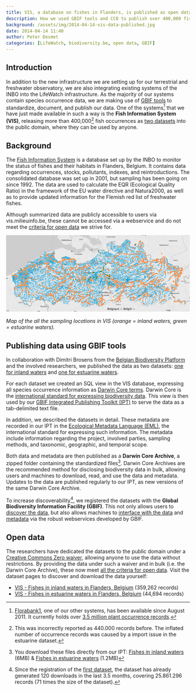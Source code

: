 ```yaml
---
title: VIS, a database on fishes in Flanders, is published as open data
description: How we used GBIF tools and CC0 to publish over 400,000 fish occurrences.
background: /assets/img/2014-04-14-vis-data-published.jpg
date: 2014-04-14 11:40
author: Peter Desmet
categories: [LifeWatch, biodiversity.be, open data, GBIF]
---
```


## Introduction

In addition to the new infrastructure we are setting up for our terrestrial and freshwater observatory, we are also integrating existing systems of the INBO into the LifeWatch infrastructure. As the majority of our systems contain species occurrence data, we are making use of [GBIF tools](https://www.gbif.org/publishing-data) to standardize, document, and publish our data. One of the systems[^1] that we have just made available in such a way is the **Fish Information System (VIS)**, releasing more than 400,000[^2] fish occurrences as [two datasets](http://www.gbif.org/dataset/search?q=vis+-+Fishes) into the public domain, where they can be used by anyone.

[^1]: [Florabank1](http://doi.org/10.3897/phytokeys.12.2849), one of our other systems, has been available since August 2011. It currently holds over [3.5 million plant occurrence records](http://www.gbif.org/dataset/271c444f-f8d8-4986-b748-e7367755c0c1).

[^2]: This was incorrectly reported as 440.000 records before. The inflated number of occurrence records was caused by a import issue in the estuarine dataset.

## Background

The [Fish Information System](http://vis.milieuinfo.be) is a database set up by the INBO to monitor the status of fishes and their habitats in Flanders, Belgium. It contains data regarding occurrences, stocks, pollutants, indexes, and reintroductions. The consolidated database was set up in 2001, but sampling has been going on since 1992. The data are used to calculate the EQR (Ecological Quality Ratio) in the framework of the EU water directive and Natura2000, as well as to provide updated information for the Flemish red list of freshwater fishes.

Although summarized data are publicly accessible to users via vis.milieuinfo.be, these cannot be accessed via a webservice and do not meet the [criteria for open data](http://opendefinition.org) we strive for.

![Map of VIS sampling locations](/assets/img/post-vis-sampling-locations.png)

*Map of the all the sampling locations in VIS (orange = inland waters, green = estuarine waters).*

## Publishing data using GBIF tools

In collaboration with Dimitri Brosens from the [Belgian Biodiversity Platform](http://www.biodiversity.be) and the involved researchers, we published the data as two datasets: [one for inland waters](https://doi.org/10.15468/gzyxyd) and [one for estuarine waters](https://doi.org/10.15468/estwpt).

For each dataset we created an SQL view in the VIS database, expressing all species occurrence information as [Darwin Core terms](http://rs.tdwg.org/dwc/terms/index.htm). Darwin Core is the [international standard for expressing biodiversity data](http://doi.org/10.1371/journal.pone.0029715). This view is then used by our [GBIF Integrated Publishing Toolkit (IPT)](https://ipt.inbo.be) to serve the data as a tab-delimited text file.

In addition, we described the datasets in detail. These metadata are recorded in our IPT in the [Ecological Metadata Language (EML)](http://en.wikipedia.org/wiki/Ecological_Metadata_Language), the international standard for expressing such information. The metadata include information regarding the project, involved parties, sampling methods, and taxonomic, geographic, and temporal scope.

Both data and metadata are then published as a **Darwin Core Archive**, a zipped folder containing the standardized files[^3]. Darwin Core Archives are the recommended method for disclosing biodiversity data in bulk, allowing users and machines to download, read, and use the data and metadata. Updates to the data are published regularly to our IPT, as new versions of the same Darwin Core Archive.

[^3]: You download these files directly from our IPT: [Fishes in inland waters](https://ipt.inbo.be/archive.do?r=vis-inland-occurrences) (6MB) & [Fishes in estuarine waters](https://ipt.inbo.be/archive.do?r=vis-estuarine-occurrences) (1.2MB)

To increase discoverability[^4], we registered the datasets with the **Global Biodiversity Information Facility (GBIF)**. This not only allows users to [discover the data](http://www.gbif.org/dataset/search?q=vis), but also allows machines to [interface with the data](http://www.gbif.org/developer/occurrence) and [metadata](http://www.gbif.org/developer/registry) via the robust webservices developed by GBIF.

[^4]: Since the registration of the [first dataset](http://www.gbif.org/dataset/823dc56e-f987-495c-98bf-43318719e30f/activity), the dataset has already generated 120 downloads in the last 3.5 months, covering 25.861.296 records (71 times the size of the dataset).

## Open data

The researchers have dedicated the datasets to the public domain under a [Creative Commons Zero waiver](http://creativecommons.org/publicdomain/zero/1.0/), allowing anyone to use the data without restrictions. By providing the data under such a waiver and in bulk (i.e. the Darwin Core Archive), these now meet [all the criteria for open data](http://opendefinition.org/od/). Visit the dataset pages to discover and download the data yourself:

* [VIS - Fishes in inland waters in Flanders, Belgium](https://doi.org/10.15468/gzyxyd) (359,262 records)
* [VIS - Fishes in estuarine waters in Flanders, Belgium](https://doi.org/10.15468/estwpt) (44,694 records)
